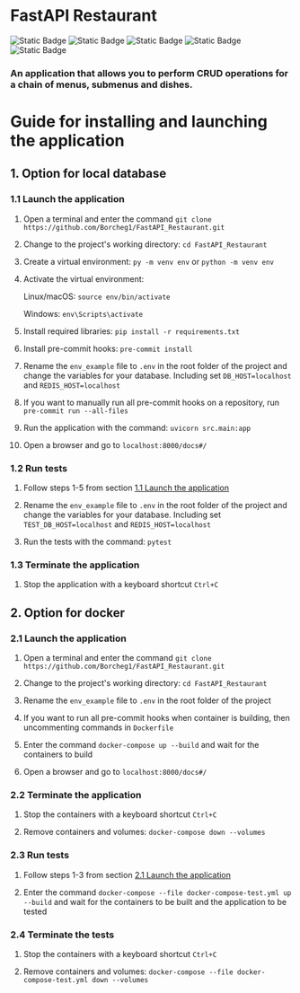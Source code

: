 # FastAPI Restaurant
![Static Badge](https://img.shields.io/badge/Language-Python_3.11-blue)
![Static Badge](https://img.shields.io/badge/Framework-FastAPI-red)
![Static Badge](https://img.shields.io/badge/SQL_Database-PostgreSQL-ygreen)
![Static Badge](https://img.shields.io/badge/ORM-SQLAlchemy-orange)
![Static Badge](https://img.shields.io/badge/NoSQL_Database-Redis-green)

### An application that allows you to perform CRUD operations for a chain of menus, submenus and dishes.

# Guide for installing and launching the application
## 1. Option for local database


### **1.1 Launch the application**

1. Open a terminal and enter the command
`git clone https://github.com/Borcheg1/FastAPI_Restaurant.git`

2. Change to the project's working directory:
`cd FastAPI_Restaurant`

3. Create a virtual environment:
`py -m venv env` or `python -m venv env`

4. Activate the virtual environment:

    Linux/macOS: `source env/bin/activate`

    Windows: `env\Scripts\activate`

5. Install required libraries:
`pip install -r requirements.txt`

6. Install pre-commit hooks:
`pre-commit install`

7. Rename the `env_example` file to `.env` in the root folder of the project and change the
variables for your database. Including set `DB_HOST=localhost` and `REDIS_HOST=localhost`

8. If you want to manually run all pre-commit hooks on a repository, run `pre-commit run --all-files`

9. Run the application with the command:
`uvicorn src.main:app`

10. Open a browser and go to `localhost:8000/docs#/`

### **1.2 Run tests**

1. Follow steps 1-5 from section [1.1 Launch the application](#11-launch-the-application)

2. Rename the `env_example` file to `.env` in the root folder of the project and change the
variables for your database. Including set `TEST_DB_HOST=localhost` and `REDIS_HOST=localhost`

3. Run the tests with the command:
`pytest`

### **1.3 Terminate the application**

1. Stop the application with a keyboard shortcut `Ctrl+C`


## 2. Option for docker

### **2.1 Launch the application**

1. Open a terminal and enter the command
`git clone https://github.com/Borcheg1/FastAPI_Restaurant.git`

2. Change to the project's working directory:
`cd FastAPI_Restaurant`

3. Rename the `env_example` file to `.env` in the root folder of the project

4. If you want to run all pre-commit hooks when container is building, then uncommenting commands in `Dockerfile`

5. Enter the command `docker-compose up --build` and wait for the containers to build

6. Open a browser and go to `localhost:8000/docs#/`

### **2.2 Terminate the application**

1. Stop the containers with a keyboard shortcut `Ctrl+C`

2. Remove containers and volumes:
`docker-compose down --volumes`

### **2.3 Run tests**

1. Follow steps 1-3 from section [2.1 Launch the application](#21-launch-the-application)

2. Enter the command `docker-compose --file docker-compose-test.yml up --build`
and wait for the containers to be built and the application to be tested

### **2.4 Terminate the tests**

1. Stop the containers with a keyboard shortcut `Ctrl+C`

2. Remove containers and volumes:
`docker-compose --file docker-compose-test.yml down --volumes`<br><br><br>
